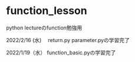 # function_lesson
python lectureのfunction勉強用

2022/2/16 (水)
　return.py
  parameter.pyの学習完了

2022/1/19（水）
  function_basic.pyの学習完了
